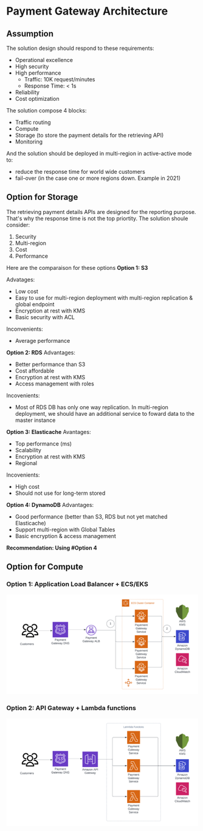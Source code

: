 # Payment Gateway Architecture 

## Assumption
The solution design should respond to these requirements:
- Operational excellence
- High security
- High performance
	- Traffic: 10K request/minutes
	- Response Time: < 1s
- Reliability
- Cost optimization 

The solution compose 4 blocks:
- Traffic routing
- Compute 
- Storage (to store the payment details for the retrieving API)
- Monitoring

And the solution should be deployed in multi-region in active-active mode to:
- reduce the response time for world wide customers
- fail-over (in the case one or more regions down. Example in 2021)

## Option for Storage
The retrieving payment details APIs are designed for the reporting purpose. That's why the response time is not the top priortity. The solution shoule consider:
1. Security
2. Multi-region 
3. Cost
4. Performance

Here are the comparaison for these options
**Option 1: S3**

Advatages:
- Low cost
- Easy to use for multi-region deployment with multi-region replication & global endpoint
- Encryption at rest with KMS
- Basic security with ACL

Inconvenients:
- Average performance

**Option 2: RDS**
Advantages:
- Better performance than S3
- Cost affordable
- Encryption at rest with KMS
- Access management with roles

Incovenients:
- Most of RDS DB has only one way replication. In multi-region deployment, we should have an additional service to foward data to the master instance

**Option 3: Elasticache**
Avantages:
- Top performance (ms)
- Scalability
- Encryption at rest with KMS
- Regional

Incovenients:
- High cost
- Should not use for long-term stored 

**Option 4: DynamoDB**
Advantages:
- Good performance (better than S3, RDS but not yet matched Elasticache)
- Support multi-region with Global Tables
- Basic encryption & access management

**Recommendation: Using #Option 4**

## Option for Compute
### Option 1: Application Load Balancer + ECS/EKS	

![enter image description here](https://github.com/hoanganh-nguyen/PaymentGateway/blob/main/assets/ECS.png)

### Option 2: API Gateway + Lambda functions

![enter image description here](https://github.com/hoanganh-nguyen/PaymentGateway/blob/main/assets/API%20Gateway.png)
